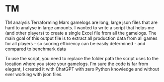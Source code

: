 # TM
TM analysis
Terraforming Mars gamelogs are long, large json files that are hard to analyse in large amounts. 
I wanted to write a script that helps me (and other players) to create a single Excel file from all the gamelogs. 
The main goal of this output file is to extract all production data from all games for all players - so scoring efficiency can be easily determined - and compared to benchmark data

To use the script, you need to replace the folder path the script uses to the location where you store your gamelogs.
I'm sure the code is far from elegant, I created it with ChatGPT with zero Python knowledge and without ever working with json files. 
